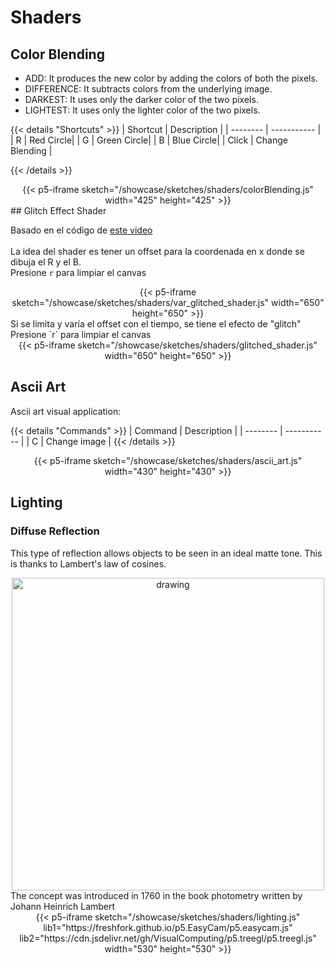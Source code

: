 # Shaders

## Color Blending

* ADD:  It produces the new color by adding the colors of both the pixels.
* DIFFERENCE: It subtracts colors from the underlying image.
* DARKEST: It uses only the darker color of the two pixels.
* LIGHTEST: It uses only the lighter color of the two pixels.

{{< details "Shortcuts" >}}
| Shortcut | Description |
| -------- | ----------- |
| R | Red Circle|
| G | Green Circle|
| B | Blue Circle|
| Click | Change Blending |

{{< /details >}}
<center>
{{< p5-iframe sketch="/showcase/sketches/shaders/colorBlending.js" width="425" height="425" >}}
</center>
## Glitch Effect Shader

Basado en el código de [este video](https://youtu.be/r5YkU5Xu4_E)
<br />
<br />La idea del shader es tener un offset para la coordenada en x donde se dibuja el R y el B.
<br />Presione `r` para limpiar el canvas
<center>
{{< p5-iframe sketch="/showcase/sketches/shaders/var_glitched_shader.js" width="650" height="650" >}}
</center>
Si se limita y varía el offset con el tiempo, se tiene el efecto de "glitch"
<br />Presione `r` para limpiar el canvas
<center>
{{< p5-iframe sketch="/showcase/sketches/shaders/glitched_shader.js" width="650" height="650" >}}
</center>

## Ascii Art

Ascii art visual application:

{{< details "Commands" >}}
| Command | Description |
| -------- | ----------- |
| C | Change image |
{{< /details >}}
<center>
{{< p5-iframe sketch="/showcase/sketches/shaders/ascii_art.js" width="430" height="430" >}}
</center>

## Lighting

### Diffuse Reflection
This type of reflection allows objects to be seen in an ideal matte tone. This is thanks to Lambert's law of cosines.
<center><img src="https://upload.wikimedia.org/wikipedia/commons/b/bd/Lambert2.gif" alt="drawing" width="500"/></center>
The concept was introduced in 1760 in the book photometry written by Johann Heinrich Lambert
<center>
{{< p5-iframe sketch="/showcase/sketches/shaders/lighting.js" lib1="https://freshfork.github.io/p5.EasyCam/p5.easycam.js" lib2="https://cdn.jsdelivr.net/gh/VisualComputing/p5.treegl/p5.treegl.js" width="530" height="530" >}}
</center>